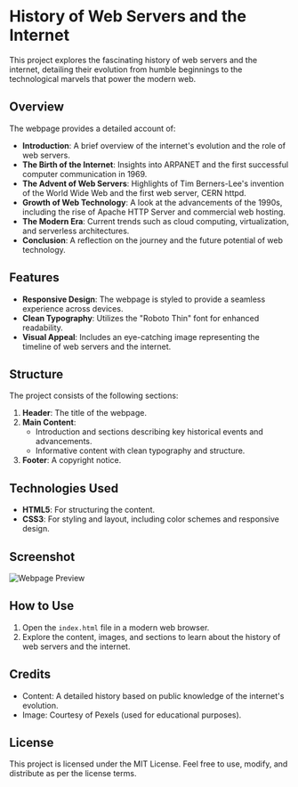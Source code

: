 # History of Web Servers and the Internet

This project explores the fascinating history of web servers and the internet, detailing their evolution from humble beginnings to the technological marvels that power the modern web.

## Overview

The webpage provides a detailed account of:

- **Introduction**: A brief overview of the internet's evolution and the role of web servers.
- **The Birth of the Internet**: Insights into ARPANET and the first successful computer communication in 1969.
- **The Advent of Web Servers**: Highlights of Tim Berners-Lee's invention of the World Wide Web and the first web server, CERN httpd.
- **Growth of Web Technology**: A look at the advancements of the 1990s, including the rise of Apache HTTP Server and commercial web hosting.
- **The Modern Era**: Current trends such as cloud computing, virtualization, and serverless architectures.
- **Conclusion**: A reflection on the journey and the future potential of web technology.

## Features

- **Responsive Design**: The webpage is styled to provide a seamless experience across devices.
- **Clean Typography**: Utilizes the "Roboto Thin" font for enhanced readability.
- **Visual Appeal**: Includes an eye-catching image representing the timeline of web servers and the internet.

## Structure

The project consists of the following sections:

1. **Header**: The title of the webpage.
2. **Main Content**: 
   - Introduction and sections describing key historical events and advancements.
   - Informative content with clean typography and structure.
3. **Footer**: A copyright notice.

## Technologies Used

- **HTML5**: For structuring the content.
- **CSS3**: For styling and layout, including color schemes and responsive design.

## Screenshot

![Webpage Preview](https://images.pexels.com/photos/325229/pexels-photo-325229.jpeg?auto=compress&cs=tinysrgb&w=800)

## How to Use

1. Open the `index.html` file in a modern web browser.
2. Explore the content, images, and sections to learn about the history of web servers and the internet.

## Credits

- Content: A detailed history based on public knowledge of the internet's evolution.
- Image: Courtesy of Pexels (used for educational purposes).

## License

This project is licensed under the MIT License. Feel free to use, modify, and distribute as per the license terms.
